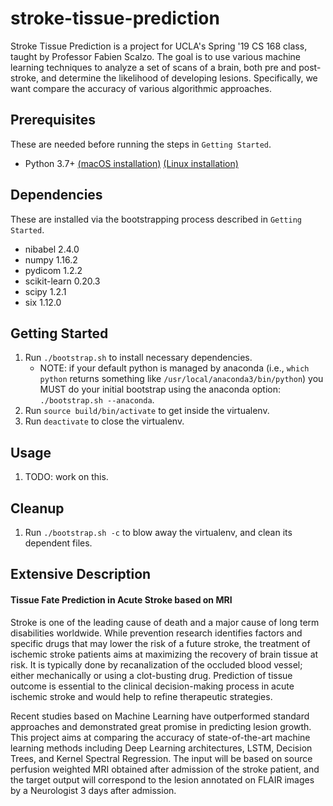 stroke-tissue-prediction
===========================

Stroke Tissue Prediction is a project for UCLA's Spring '19 CS 168 class, taught by Professor Fabien Scalzo. The goal is to use various machine learning techniques to analyze a set of scans of a brain, both pre and post-stroke, and determine the likelihood of developing lesions. Specifically, we want compare the accuracy of various algorithmic approaches.

## Prerequisites

These are needed before running the steps in `Getting Started`.

   - Python 3.7+ [(macOS installation)](https://docs.python-guide.org/starting/install3/osx/) [(Linux installation)](https://docs.python-guide.org/starting/install3/linux/)

## Dependencies

These are installed via the bootstrapping process described in `Getting Started`.

   - nibabel 2.4.0
   - numpy 1.16.2
   - pydicom 1.2.2
   - scikit-learn 0.20.3
   - scipy 1.2.1
   - six 1.12.0

## Getting Started

1. Run `./bootstrap.sh` to install necessary dependencies.
   - NOTE: if your default python is managed by anaconda (i.e., `which python` returns something like `/usr/local/anaconda3/bin/python`) you MUST do your initial bootstrap using the anaconda option: `./bootstrap.sh --anaconda`.
2. Run `source build/bin/activate` to get inside the virtualenv.
3. Run `deactivate` to close the virtualenv.

## Usage

1. TODO: work on this.

## Cleanup

1. Run `./bootstrap.sh -c` to blow away the virtualenv, and clean its dependent files.

## Extensive Description

#### Tissue Fate Prediction in Acute Stroke based on MRI

Stroke is one of the leading cause of death and a major cause of long term disabilities worldwide. While prevention research identifies factors and specific drugs that may lower the risk of a future stroke, the treatment of ischemic stroke patients aims at maximizing the recovery of brain tissue at risk. It is typically done by recanalization of the occluded blood vessel; either mechanically or using a clot-busting drug. Prediction of tissue outcome is essential to the clinical decision-making process in acute ischemic stroke and would help to refine therapeutic strategies.
 
Recent studies based on Machine Learning have outperformed standard approaches and demonstrated great promise in predicting lesion growth. This project aims at comparing the accuracy of state-of-the-art machine learning methods including Deep Learning architectures, LSTM, Decision Trees, and Kernel Spectral Regression. The input will be based on source perfusion weighted MRI obtained after admission of the stroke patient, and the target output will correspond to the lesion annotated on FLAIR images by a Neurologist 3 days after admission.
